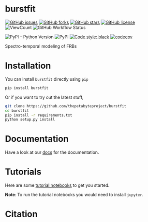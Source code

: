 # burstfit

[![GitHub issues](https://img.shields.io/github/issues/thepetabyteproject/burstfit?style=flat-square)](https://github.com/thepetabyteproject/burstfit/issues)
[![GitHub forks](https://img.shields.io/github/forks/thepetabyteproject/burstfit?style=flat-square)](https://github.com/thepetabyteproject/burstfit/network)
[![GitHub stars](https://img.shields.io/github/stars/thepetabyteproject/burstfit?style=flat-square)](https://github.com/thepetabyteproject/burstfit/stargazers)
[![GitHub license](https://img.shields.io/github/license/thepetabyteproject/burstfit?style=flat-square)](https://github.com/thepetabyteproject/burstfit/blob/main/LICENSE)
![ViewCount](https://views.whatilearened.today/views/github/thepetabyteproject/burstfit.svg)
![GitHub Workflow Status](https://img.shields.io/github/workflow/status/thepetabyteproject/burstfit/Python%20package?style=flat-square)

![PyPI - Python Version](https://img.shields.io/pypi/pyversions/burstfit?style=flat-square)
![PyPI](https://img.shields.io/pypi/v/burstfit?style=flat-square)
[![Code style: black](https://img.shields.io/badge/code%20style-black-000000.svg?style=flat-square)](https://github.com/psf/black)
[![codecov](https://codecov.io/gh/thepetabyteproject/burstfit/branch/main/graph/badge.svg?style=flat-square)](https://codecov.io/gh/thepetabyteproject/burstfit)

Spectro-temporal modeling of FRBs

# Installation
You can install `burstfit` directly using `pip`

```bash
pip install burstfit
```
Or if you want to try out the latest stuff,
```bash
git clone https://github.com/thepetabyteproject/burstfit
cd burstfit
pip install -r requirements.txt
python setup.py install
``` 

# Documentation
Have a look at our [docs](https://thepetabyteproject.github.io/burstfit/) for the documentation.

# Tutorials
Here are some [tutorial notebooks](https://github.com/thepetabyteproject/burstfit/tree/main/examples) to get you started.

**Note**:
To run the tutorial notebooks you would need to install `jupyter`.

# Citation